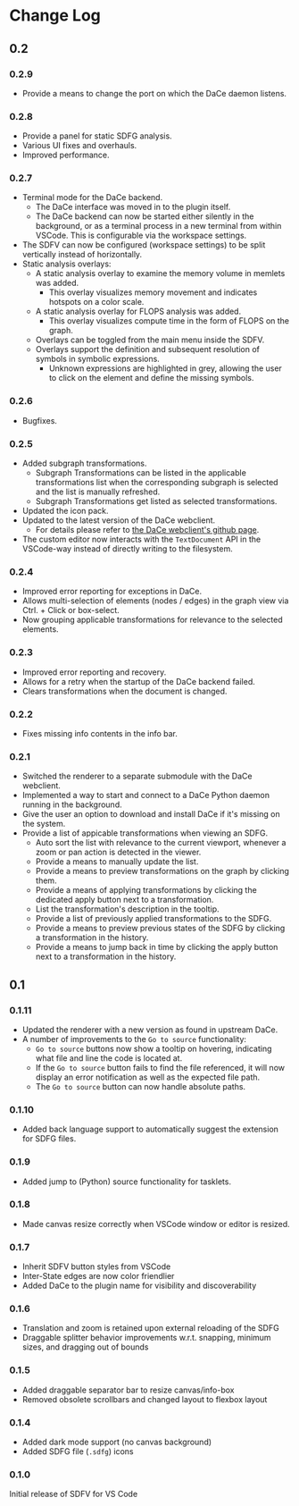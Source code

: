 # Change Log

## 0.2

### 0.2.9

- Provide a means to change the port on which the DaCe daemon listens.

### 0.2.8

- Provide a panel for static SDFG analysis.
- Various UI fixes and overhauls.
- Improved performance.

### 0.2.7

- Terminal mode for the DaCe backend.
  - The DaCe interface was moved in to the plugin itself.
  - The DaCe backend can now be started either silently in the background,
    or as a terminal process in a new terminal from within VSCode. This is
    configurable via the workspace settings.
- The SDFV can now be configured (workspace settings) to be split vertically
  instead of horizontally.
- Static analysis overlays:
  - A static analysis overlay to examine the memory volume in memlets was added.
    - This overlay visualizes memory movement and indicates hotspots on a color
      scale.
  - A static analysis overlay for FLOPS analysis was added.
    - This overlay visualizes compute time in the form of FLOPS on the graph.
  - Overlays can be toggled from the main menu inside the SDFV.
  - Overlays support the definition and subsequent resolution of symbols in
    symbolic expressions.
    - Unknown expressions are highlighted in grey, allowing the user to click on
      the element and define the missing symbols.

### 0.2.6

- Bugfixes.

### 0.2.5

- Added subgraph transformations.
  - Subgraph Transformations can be listed in the applicable transformations
    list when the corresponding subgraph is selected and the list is manually
    refreshed.
  - Subgraph Transformations get listed as selected transformations.
- Updated the icon pack.
- Updated to the latest version of the DaCe webclient.
  - For details please refer to
    [the DaCe webclient's github page](https://github.com/spcl/dace-webclient).
- The custom editor now interacts with the `TextDocument` API in the VSCode-way
  instead of directly writing to the filesystem.

### 0.2.4

- Improved error reporting for exceptions in DaCe.
- Allows multi-selection of elements (nodes / edges) in the graph view via
  Ctrl. + Click or box-select.
- Now grouping applicable transformations for relevance to the selected
  elements.

### 0.2.3

- Improved error reporting and recovery.
- Allows for a retry when the startup of the DaCe backend failed.
- Clears transformations when the document is changed.

### 0.2.2

- Fixes missing info contents in the info bar.

### 0.2.1

- Switched the renderer to a separate submodule with the DaCe webclient.
- Implemented a way to start and connect to a DaCe Python daemon running in the
  background.
- Give the user an option to download and install DaCe if it's missing on the
  system.
- Provide a list of appicable transformations when viewing an SDFG.
  - Auto sort the list with relevance to the current viewport, whenever a zoom
    or pan action is detected in the viewer.
  - Provide a means to manually update the list.
  - Provide a means to preview transformations on the graph by clicking them.
  - Provide a means of applying transformations by clicking the dedicated apply
    button next to a transformation.
  - List the transformation's description in the tooltip.
  - Provide a list of previously applied transformations to the SDFG.
  - Provide a means to preview previous states of the SDFG by clicking a
    transformation in the history.
  - Provide a means to jump back in time by clicking the apply button next to a
    transformation in the history.

## 0.1

### 0.1.11

- Updated the renderer with a new version as found in upstream DaCe.
- A number of improvements to the `Go to source` functionality:
  - `Go to source` buttons now show a tooltip on hovering, indicating what file
    and line the code is located at.
  - If the `Go to source` button fails to find the file referenced, it will now
    display an error notification as well as the expected file path.
  - The `Go to source` button can now handle absolute paths.

### 0.1.10

- Added back language support to automatically suggest the extension for SDFG
  files.

### 0.1.9

- Added jump to (Python) source functionality for tasklets.

### 0.1.8

- Made canvas resize correctly when VSCode window or editor is resized.

### 0.1.7

- Inherit SDFV button styles from VSCode
- Inter-State edges are now color friendlier
- Added DaCe to the plugin name for visibility and discoverability

### 0.1.6

- Translation and zoom is retained upon external reloading of the SDFG
- Draggable splitter behavior improvements w.r.t. snapping, minimum
  sizes, and dragging out of bounds

### 0.1.5

- Added draggable separator bar to resize canvas/info-box
- Removed obsolete scrollbars and changed layout to flexbox layout

### 0.1.4

- Added dark mode support (no canvas background)
- Added SDFG file (`.sdfg`) icons

### 0.1.0

Initial release of SDFV for VS Code